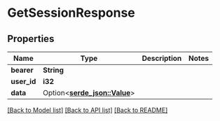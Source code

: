 # GetSessionResponse

## Properties

Name | Type | Description | Notes
------------ | ------------- | ------------- | -------------
**bearer** | **String** |  | 
**user_id** | **i32** |  | 
**data** | Option<[**serde_json::Value**](.md)> |  | 

[[Back to Model list]](../README.md#documentation-for-models) [[Back to API list]](../README.md#documentation-for-api-endpoints) [[Back to README]](../README.md)


